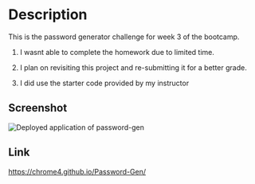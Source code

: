 # Description
This is the password generator challenge for week 3 of the bootcamp.

1. I wasnt able to complete the homework due to limited time.

2. I plan on revisiting this project and re-submitting it for a better grade.

3. I did use the starter code provided by my instructor

## Screenshot
![Deployed application of password-gen](/Password-gen/Screenshot.PNG "Application")

## Link
https://chrome4.github.io/Password-Gen/